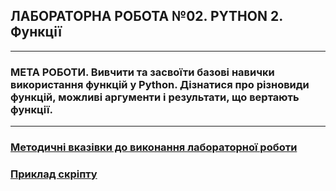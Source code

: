 ## **ЛАБОРАТОРНА РОБОТА №02. PYTHON 2. Функції**
---
### **МЕТА РОБОТИ**.  Вивчити та засвоїти базові навички використання функцій у Python. Дізнатися про різновиди функцій, можливі аргументи і результати, що вертають функції.
---
### [**Методичні вказівки до виконання лабораторної роботи**](/Lab_Works/Lab_02/MPT_Lab_02_Python_fin.pdf)
### [**Приклад скріпту**](/Lab_Works/Lab_02/Lab_2_test.ipynb)
